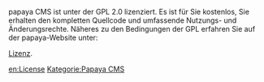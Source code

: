 
papaya CMS ist unter der GPL 2.0 lizenziert. Es ist für Sie kostenlos, Sie erhalten den kompletten Quellcode und umfassende Nutzungs- und Änderungsrechte. Näheres zu den Bedingungen der GPL erfahren Sie auf der papaya-Website unter:

[Lizenz](http://community.papaya-cms.com/license.993.en.html).

[en:License](/en:License.md) [Kategorie:Papaya CMS](export_de/Kategorie:Papaya_CMS.md)